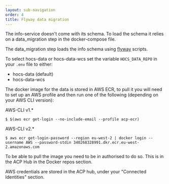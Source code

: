 ```yaml
---
layout: sub-navigation
order: 4
title: Flyway data migration
---
```


The info-service doesn't come with its schema. To load the schema it relies on a data_migration step in the docker-compose file.

The data_migration step loads the info schema using [flyway](https://flywaydb.org/) scripts.

To select hocs-data or hocs-data-wcs set the variable ``HOCS_DATA_REPO`` in your ``.env`` file to either:
* hocs-data (default)
* hocs-data-wcs

The docker image for the data is stored in AWS ECR, to pull it you will need to set up
an AWS profile and then run one of the following (depending on your AWS CLI version):

AWS-CLI v1.*
```console
$ $(aws ecr get-login --no-include-email --profile acp-ecr)
```

AWS-CLI v2.*
```console
$ aws ecr get-login-password --region eu-west-2 | docker login --username AWS --password-stdin 340268328991.dkr.ecr.eu-west-2.amazonaws.com
```

To be able to pull the image you need to be in authorised to do so.
This is in the ACP Hub in the Docker repos section.

AWS credentials are stored in the ACP hub, under your "Connected Identities" section.
